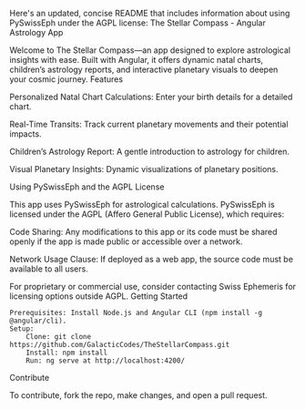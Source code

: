 Here's an updated, concise README that includes information about using PySwissEph under the AGPL license:
The Stellar Compass - Angular Astrology App

Welcome to The Stellar Compass—an app designed to explore astrological insights with ease. Built with Angular, it offers dynamic natal charts, children’s astrology reports, and interactive planetary visuals to deepen your cosmic journey.
Features

Personalized Natal Chart Calculations: Enter your birth details for a detailed chart.
    
Real-Time Transits: Track current planetary movements and their potential impacts.
    
Children’s Astrology Report: A gentle introduction to astrology for children.
    
Visual Planetary Insights: Dynamic visualizations of planetary positions.

Using PySwissEph and the AGPL License

This app uses PySwissEph for astrological calculations. PySwissEph is licensed under the AGPL (Affero General Public License), which requires:

Code Sharing: Any modifications to this app or its code must be shared openly if the app is made public or accessible over a network.
    
Network Usage Clause: If deployed as a web app, the source code must be available to all users.

For proprietary or commercial use, consider contacting Swiss Ephemeris for licensing options outside AGPL.
Getting Started

    Prerequisites: Install Node.js and Angular CLI (npm install -g @angular/cli).
    Setup:
        Clone: git clone https://github.com/GalacticCodes/TheStellarCompass.git
        Install: npm install
        Run: ng serve at http://localhost:4200/

Contribute

To contribute, fork the repo, make changes, and open a pull request.
